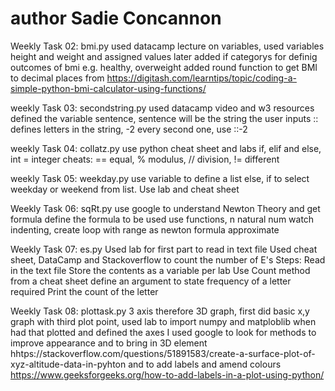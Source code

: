 # author Sadie Concannon

Weekly Task 02: bmi.py
used datacamp lecture on variables, used variables height and weight and assigned values
later added if categorys for definig outcomes of bmi e.g. healthy, overweight
added round function to get BMI to decimal places from https://digitash.com/learntips/topic/coding-a-simple-python-bmi-calculator-using-functions/

weekly Task 03: secondstring.py
used datacamp video and w3 resources
defined the variable sentence, sentence will be the string the user inputs
:: defines letters in the string, -2 every second one, use ::-2

weekly Task 04: collatz.py
use python cheat sheet and labs
if, elif and else, int = integer
cheats: == equal, % modulus, // division, != different

weekly Task 05: weekday.py
use variable to define a list
else, if to select weekday or weekend from list. Use lab and cheat sheet

Weekly Task 06: sqRt.py
use google to understand Newton Theory and get formula
define the formula to be used
use functions, n natural num
watch indenting, create loop with range as newton formula approximate

Weekly Task 07: es.py
Used lab for first part to read in text file
Used cheat sheet, DataCamp and Stackoverflow to count the number of E's
Steps:
Read in the text file
Store the contents as a variable per lab
Use Count method from a cheat sheet 
define an argument to state frequency of a letter required
Print the count of the letter

Weekly Task 08: plottask.py
3 axis therefore 3D graph, first did basic x,y graph with third plot point, used lab to import numpy and matploblib
when had that plotted and defined the axes I used google to look for methods to improve appearance and to bring in 3D element
hhtps://stackoverflow.com/questions/51891583/create-a-surface-plot-of-xyz-altitude-data-in-pyhton and to add labels and amend colours
https://www.geeksforgeeks.org/how-to-add-labels-in-a-plot-using-python/

